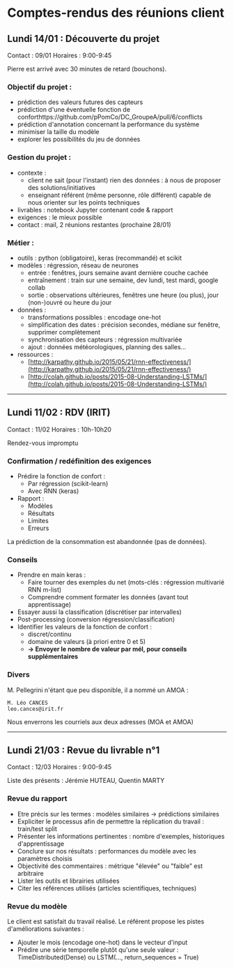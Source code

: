﻿# Comptes-rendus des réunions client

## Lundi 14/01 : Découverte du projet

Contact : 09/01
Horaires : 9:00-9:45

Pierre est arrivé avec 30 minutes de retard (bouchons).

### Objectif du projet :

- prédiction des valeurs futures des capteurs
- prédiction d'une éventuelle fonction de conforthttps://github.com/pPomCo/DC_GroupeA/pull/6/conflicts
- prédiction d'annotation concernant la performance du système
- minimiser la taille du modèle
- explorer les possibilités du jeu de données

### Gestion du projet :

- contexte :
  - client ne sait (pour l'instant) rien des données : à nous de proposer des solutions/initiatives
  - enseignant référent (même personne, rôle différent) capable de nous orienter sur les points techniques
- livrables : notebook Jupyter contenant code & rapport
- exigences : le mieux possible
- contact : mail, 2 réunions restantes (prochaine 28/01)

### Métier :

- outils : python (obligatoire), keras (recommandé) et scikit
- modèles : régression, réseau de neurones
  - entrée : fenêtres, jours semaine avant dernière couche cachée
  - entraînement : train sur une semaine, dev lundi, test mardi, google collab
  - sortie : observations ultérieures, fenêtres une heure (ou plus), jour (non-)ouvré ou heure du jour
- données :
  - transformations possibles : encodage one-hot
  - simplification des dates : précision secondes, médiane sur fenêtre, supprimer complètement
  - synchronisation des capteurs : régression multivariée
  - ajout : données météorologiques, planning des salles...
- ressources :
  - [http://karpathy.github.io/2015/05/21/rnn-effectiveness/](http://karpathy.github.io/2015/05/21/rnn-effectiveness/)
  - [http://colah.github.io/posts/2015-08-Understanding-LSTMs/](http://colah.github.io/posts/2015-08-Understanding-LSTMs/)


---

## Lundi 11/02 : RDV (IRIT)

Contact : 11/02
Horaires : 10h-10h20

Rendez-vous impromptu

### Confirmation / redéfinition des exigences

 - Prédire la fonction de confort :
    - Par régression (scikit-learn)
    - Avec RNN (keras)
 - Rapport :
    - Modèles
    - Résultats
    - Limites
    - Erreurs

La prédiction de la consommation est abandonnée (pas de données).

### Conseils

 - Prendre en main keras :
    - Faire tourner des exemples du net (mots-clés : régression multivarié RNN m-list)
    - Comprendre comment formater les données (avant tout apprentissage)
 - Essayer aussi la classification (discrétiser par intervalles)
 - Post-processing (conversion régression/classification)
 - Identifier les valeurs de la fonction de confort :
    - discret/continu
    - domaine de valeurs (à priori entre 0 et 5)
    - **-> Envoyer le nombre de valeur par mél, pour conseils supplémentaires**

### Divers

M. Pellegrini n'étant que peu disponible, il a nommé un AMOA :

	M. Léo CANCES
	leo.cances@irit.fr

Nous enverrons les courriels aux deux adresses (MOA et AMOA)

---

## Lundi 21/03 : Revue du livrable n°1

Contact : 12/03
Horaires : 9:00-9:45

Liste des présents : Jérémie HUTEAU, Quentin MARTY

### Revue du rapport
  - Etre précis sur les termes : modèles similaires -> prédictions similaires
  - Expliciter le processus afin de permettre la réplication du travail : train/test split
  - Présenter les informations pertinentes : nombre d'exemples, historiques d'apprentissage
  - Conclure sur nos résultats : performances du modèle avec les paramètres choisis 
  - Objectivité des commentaires : métrique "élevée" ou "faible" est arbitraire
  - Lister les outils et librairies utilisées
  - Citer les références utilisés (articles scientifiques, techniques)

### Revue du modèle
Le client est satisfait du travail réalisé.
Le référent propose les pistes d'améliorations suivantes :
  - Ajouter le mois (encodage one-hot) dans le vecteur d'input
  - Prédire une série temporelle plutôt qu'une seule valeur : TimeDistributed(Dense) ou LSTM(..., return_sequences = True)


